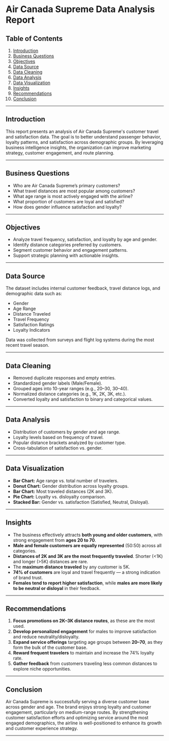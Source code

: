 #  Air Canada Supreme Data Analysis Report

##  Table of Contents

1. [Introduction](#introduction)  
2. [Business Questions](#business-questions)  
3. [Objectives](#objectives)  
4. [Data Source](#data-source)  
5. [Data Cleaning](#data-cleaning)  
6. [Data Analysis](#data-analysis)  
7. [Data Visualization](#data-visualization)  
8. [Insights](#insights)  
9. [Recommendations](#recommendations)  
10. [Conclusion](#conclusion)

---

## Introduction

This report presents an analysis of Air Canada Supreme's customer travel and satisfaction data. The goal is to better understand passenger behavior, loyalty patterns, and satisfaction across demographic groups. By leveraging business intelligence insights, the organization can improve marketing strategy, customer engagement, and route planning.

---

## Business Questions

- Who are Air Canada Supreme’s primary customers?
- What travel distances are most popular among customers?
- What age range is most actively engaged with the airline?
- What proportion of customers are loyal and satisfied?
- How does gender influence satisfaction and loyalty?

---

## Objectives

- Analyze travel frequency, satisfaction, and loyalty by age and gender.
- Identify distance categories preferred by customers.
- Segment customer behavior and engagement patterns.
- Support strategic planning with actionable insights.

---

## Data Source

The dataset includes internal customer feedback, travel distance logs, and demographic data such as:
- Gender  
- Age Range  
- Distance Traveled  
- Travel Frequency  
- Satisfaction Ratings  
- Loyalty Indicators

Data was collected from surveys and flight log systems during the most recent travel season.

---

## Data Cleaning

- Removed duplicate responses and empty entries.
- Standardized gender labels (Male/Female).
- Grouped ages into 10-year ranges (e.g., 20–30, 30–40).
- Normalized distance categories (e.g., 1K, 2K, 3K, etc.).
- Converted loyalty and satisfaction to binary and categorical values.

---

## Data Analysis

- Distribution of customers by gender and age range.
- Loyalty levels based on frequency of travel.
- Popular distance brackets analyzed by customer type.
- Cross-tabulation of satisfaction vs. gender.

---

## Data Visualization

- **Bar Chart:** Age range vs. total number of travelers.
- **Donut Chart:** Gender distribution across loyalty groups.
- **Bar Chart:** Most traveled distances (2K and 3K).
- **Pie Chart:** Loyalty vs. disloyalty comparison.
- **Stacked Bar:** Gender vs. satisfaction (Satisfied, Neutral, Disloyal).

---

## Insights

- The business effectively attracts **both young and older customers**, with strong engagement from **ages 20 to 70**.
- **Male and female customers are equally represented** (50:50) across all categories.
- **Distances of 2K and 3K are the most frequently traveled**. Shorter (<1K) and longer (>5K) distances are rare.
- The **maximum distance traveled** by any customer is 5K.
- **74% of customers** are loyal and travel frequently — a strong indication of brand trust.
- **Females tend to report higher satisfaction**, while **males are more likely to be neutral or disloyal** in their feedback.

---

## Recommendations

1. **Focus promotions on 2K–3K distance routes**, as these are the most used.
2. **Develop personalized engagement** for males to improve satisfaction and reduce neutrality/disloyalty.
3. **Expand service offerings** targeting age groups between **20–70**, as they form the bulk of the customer base.
4. **Reward frequent travelers** to maintain and increase the 74% loyalty rate.
5. **Gather feedback** from customers traveling less common distances to explore niche opportunities.

---

## Conclusion

Air Canada Supreme is successfully serving a diverse customer base across gender and age. The brand enjoys strong loyalty and customer engagement, particularly on medium-range routes. By strengthening customer satisfaction efforts and optimizing service around the most engaged demographics, the airline is well-positioned to enhance its growth and customer experience strategy.

---
